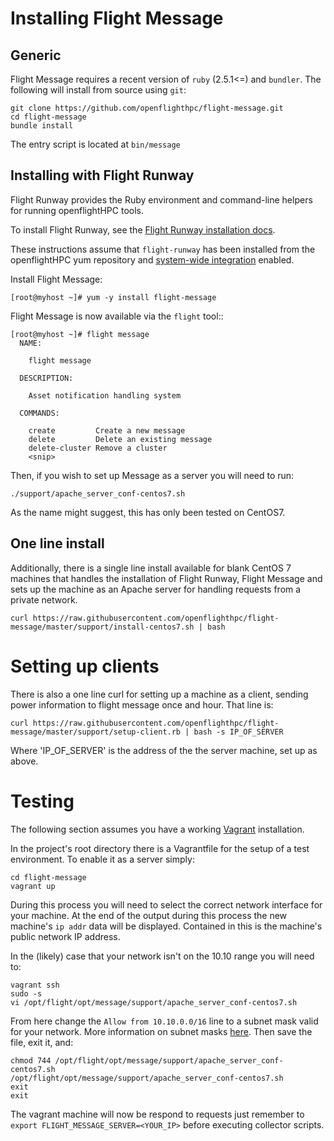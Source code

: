 # Installing Flight Message

## Generic

Flight Message requires a recent version of `ruby` (2.5.1<=) and `bundler`.
The following will install from source using `git`:
```
git clone https://github.com/openflighthpc/flight-message.git
cd flight-message
bundle install
```

The entry script is located at `bin/message`

## Installing with Flight Runway

Flight Runway provides the Ruby environment and command-line helpers for running openflightHPC tools.

To install Flight Runway, see the [Flight Runway installation docs](https://github.com/openflighthpc/flight-runway#installation).

These instructions assume that `flight-runway` has been installed from the openflightHPC yum repository and [system-wide integration](https://github.com/openflighthpc/flight-runway#system-wide-integration) enabled.

Install Flight Message:

```
[root@myhost ~]# yum -y install flight-message
```

Flight Message is now available via the `flight` tool::

```
[root@myhost ~]# flight message
  NAME:

    flight message

  DESCRIPTION:

    Asset notification handling system

  COMMANDS:

    create         Create a new message
    delete         Delete an existing message
    delete-cluster Remove a cluster
    <snip>
```

Then, if you wish to set up Message as a server you will need to run:

```
./support/apache_server_conf-centos7.sh
```

As the name might suggest, this has only been tested on CentOS7.

## One line install

Additionally, there is a single line install available for blank CentOS 7 machines that handles the
installation of Flight Runway, Flight Message and sets up the machine as an Apache server for handling
requests from a private network.

```
curl https://raw.githubusercontent.com/openflighthpc/flight-message/master/support/install-centos7.sh | bash
```

# Setting up clients

There is also a one line curl for setting up a machine as a client, sending power information to flight message once and hour. That line is:

```
curl https://raw.githubusercontent.com/openflighthpc/flight-message/master/support/setup-client.rb | bash -s IP_OF_SERVER
```

Where 'IP_OF_SERVER' is the address of the the server machine, set up as above.

# Testing

The following section assumes you have a working [Vagrant](https://www.vagrantup.com/) installation.

In the project's root directory there is a Vagrantfile for the setup of a test environment. To enable it as a server simply:

```
cd flight-message
vagrant up
```
During this process you will need to select the correct network interface for your machine.
At the end of the output during this process the new machine's `ip addr` data will be displayed. Contained in this is the machine's public network IP address.

In the (likely) case that your network isn't on the 10.10 range you will need to:

```
vagrant ssh
sudo -s
vi /opt/flight/opt/message/support/apache_server_conf-centos7.sh
```

From here change the `Allow from 10.10.0.0/16` line to a subnet mask valid for your network.
More information on subnet masks [here](https://www.iplocation.net/subnet-mask). Then save the file, exit it, and:

```
chmod 744 /opt/flight/opt/message/support/apache_server_conf-centos7.sh
/opt/flight/opt/message/support/apache_server_conf-centos7.sh
exit
exit
```

The vagrant machine will now be respond to requests just remember to `export FLIGHT_MESSAGE_SERVER=<YOUR_IP>` before executing collector scripts.

